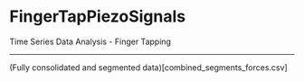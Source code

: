 # FingerTapPiezoSignals
Time Series Data Analysis - Finger Tapping 
***
(Fully consolidated and segmented data)[combined_segments_forces.csv]
